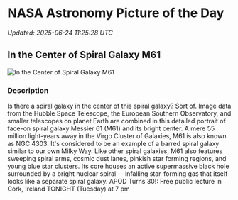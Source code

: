 # NASA Astronomy Picture of the Day

_Updated: 2025-06-24 11:25:28 UTC_

## In the Center of Spiral Galaxy M61

![In the Center of Spiral Galaxy M61](https://apod.nasa.gov/apod/image/2506/M61_HubbleEsoGendler_960.jpg)

### Description

Is there a spiral galaxy in the center of this spiral galaxy? Sort of.  Image data from the Hubble Space Telescope, the European Southern Observatory, and smaller telescopes on planet Earth are combined in this detailed portrait of face-on spiral galaxy Messier 61 (M61) and its bright center. A mere 55 million light-years away in the Virgo Cluster of Galaxies, M61 is also known as NGC 4303.  It's considered to be an example of a barred spiral galaxy similar to our own Milky Way.  Like other spiral galaxies, M61 also features sweeping spiral arms, cosmic dust lanes, pinkish star forming regions, and young blue star clusters.  Its core houses an active supermassive black hole surrounded by a bright nuclear spiral -- infalling star-forming gas that itself looks like a separate spiral galaxy.    APOD Turns 30!: Free public lecture in Cork, Ireland TONIGHT (Tuesday) at 7 pm

